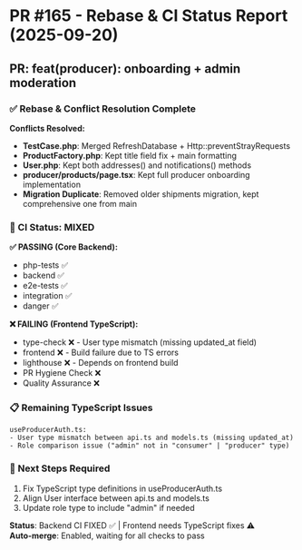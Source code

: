 # PR #165 - Rebase & CI Status Report (2025-09-20)

## PR: feat(producer): onboarding + admin moderation

### ✅ Rebase & Conflict Resolution Complete

**Conflicts Resolved:**
- **TestCase.php**: Merged RefreshDatabase + Http::preventStrayRequests
- **ProductFactory.php**: Kept title field fix + main formatting  
- **User.php**: Kept both addresses() and notifications() methods
- **producer/products/page.tsx**: Kept full producer onboarding implementation
- **Migration Duplicate**: Removed older shipments migration, kept comprehensive one from main

### 🔧 CI Status: MIXED

**✅ PASSING (Core Backend):**
- php-tests ✅
- backend ✅  
- e2e-tests ✅
- integration ✅
- danger ✅

**❌ FAILING (Frontend TypeScript):**
- type-check ❌ - User type mismatch (missing updated_at field)
- frontend ❌ - Build failure due to TS errors
- lighthouse ❌ - Depends on frontend build
- PR Hygiene Check ❌
- Quality Assurance ❌

### 📋 Remaining TypeScript Issues
```
useProducerAuth.ts:
- User type mismatch between api.ts and models.ts (missing updated_at)
- Role comparison issue ("admin" not in "consumer" | "producer" type)
```

### 🚀 Next Steps Required
1. Fix TypeScript type definitions in useProducerAuth.ts
2. Align User interface between api.ts and models.ts
3. Update role type to include "admin" if needed

**Status**: Backend CI FIXED ✅ | Frontend needs TypeScript fixes ⚠️  
**Auto-merge**: Enabled, waiting for all checks to pass
